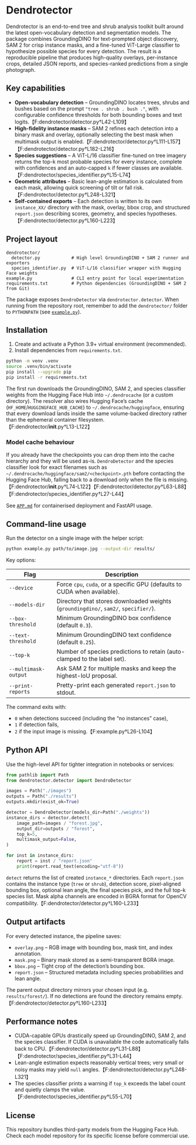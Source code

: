 # Dendrotector

Dendrotector is an end-to-end tree and shrub analysis toolkit built around the
latest open-vocabulary detection and segmentation models. The package combines
GroundingDINO for text-prompted object discovery, SAM 2 for crisp instance
masks, and a fine-tuned ViT-Large classifier to hypothesize possible species
for every detection. The result is a reproducible pipeline that produces
high-quality overlays, per-instance crops, detailed JSON reports, and
species-ranked predictions from a single photograph.

## Key capabilities

- **Open-vocabulary detection** – GroundingDINO locates trees, shrubs and bushes
  based on the prompt `"tree . shrub . bush ."`, with configurable confidence
  thresholds for both bounding boxes and text logits.【F:dendrotector/detector.py†L42-L109】
- **High-fidelity instance masks** – SAM 2 refines each detection into a binary
  mask and overlay, optionally selecting the best mask when multimask output is
  enabled.【F:dendrotector/detector.py†L111-L157】【F:dendrotector/detector.py†L182-L216】
- **Species suggestions** – A ViT-L/16 classifier fine-tuned on tree imagery
  returns the top-k most probable species for every instance, complete with
  confidences and an auto-capped `k` if fewer classes are available.【F:dendrotector/species_identifier.py†L15-L74】
- **Geometric attributes** – Basic lean-angle estimation is calculated from each
  mask, allowing quick screening of tilt or fall risk.【F:dendrotector/detector.py†L248-L321】
- **Self-contained exports** – Each detection is written to its own
  `instance_XX/` directory with the mask, overlay, bbox crop, and structured
  `report.json` describing scores, geometry, and species hypotheses.【F:dendrotector/detector.py†L160-L223】

## Project layout

```
dendrotector/
  detector.py            # High level GroundingDINO + SAM 2 runner and exporters
  species_identifier.py  # ViT-L/16 classifier wrapper with Hugging Face weights
example.py               # CLI entry point for local experimentation
requirements.txt         # Python dependencies (GroundingDINO + SAM 2 from Git)
```

The package exposes `DendroDetector` via `dendrotector.detector`. When running
from the repository root, remember to add the `dendrotector/` folder to
`PYTHONPATH` (see [`example.py`](example.py)).

## Installation

1. Create and activate a Python 3.9+ virtual environment (recommended).
2. Install dependencies from `requirements.txt`.

```bash
python -m venv .venv
source .venv/bin/activate
pip install --upgrade pip
pip install -r requirements.txt
```

The first run downloads the GroundingDINO, SAM 2, and species classifier weights
from the Hugging Face Hub into `~/.dendrocache` (or a custom directory). The
resolver also wires Hugging Face’s cache (`HF_HOME`/`HUGGINGFACE_HUB_CACHE`) to
`~/.dendrocache/huggingface`, ensuring that every download lands inside the same
volume-backed directory rather than the ephemeral container filesystem.【F:dendrotector/__init__.py†L13-L122】

### Model cache behaviour

If you already have the checkpoints you can drop them into the cache hierarchy
and they will be used as-is. `DendroDetector` and the species classifier look
for exact filenames such as
`~/.dendrocache/huggingface/sam2/<checkpoint>.pth` before contacting the Hugging
Face Hub, falling back to a download only when the file is missing.【F:dendrotector/__init__.py†L74-L122】【F:dendrotector/detector.py†L63-L88】【F:dendrotector/species_identifier.py†L27-L44】

See [`APP.md`](APP.md) for containerised deployment and FastAPI usage.

## Command-line usage

Run the detector on a single image with the helper script:

```bash
python example.py path/to/image.jpg --output-dir results/
```

Key options:

| Flag | Description |
| ---- | ----------- |
| `--device` | Force `cpu`, `cuda`, or a specific GPU (defaults to CUDA when available). |
| `--models-dir` | Directory that stores downloaded weights (`groundingdino/`, `sam2/`, `specifier/`). |
| `--box-threshold` | Minimum GroundingDINO box confidence (default `0.3`). |
| `--text-threshold` | Minimum GroundingDINO text confidence (default `0.25`). |
| `--top-k` | Number of species predictions to retain (auto-clamped to the label set). |
| `--multimask-output` | Ask SAM 2 for multiple masks and keep the highest-IoU proposal. |
| `--print-reports` | Pretty-print each generated `report.json` to stdout. |

The command exits with:
- `0` when detections succeed (including the “no instances” case),
- `1` if detection fails,
- `2` if the input image is missing.【F:example.py†L26-L104】

## Python API

Use the high-level API for tighter integration in notebooks or services:

```python
from pathlib import Path
from dendrotector.detector import DendroDetector

images = Path("./images")
outputs = Path("./results")
outputs.mkdir(exist_ok=True)

detector = DendroDetector(models_dir=Path("./weights"))
instance_dirs = detector.detect(
    image_path=images / "forest.jpg",
    output_dir=outputs / "forest",
    top_k=5,
    multimask_output=False,
)

for inst in instance_dirs:
    report = inst / "report.json"
    print(report.read_text(encoding="utf-8"))
```

`detect` returns the list of created `instance_*` directories. Each `report.json`
contains the instance type (`tree` or `shrub`), detection score, pixel-aligned
bounding box, optional lean angle, the final species pick, and the full top-k
species list. Mask alpha channels are encoded in BGRA format for OpenCV
compatibility.【F:dendrotector/detector.py†L160-L233】

## Output artifacts

For every detected instance, the pipeline saves:

- `overlay.png` – RGB image with bounding box, mask tint, and index annotation.
- `mask.png` – Binary mask stored as a semi-transparent BGRA image.
- `bbox.png` – Tight crop of the detection’s bounding box.
- `report.json` – Structured metadata including species probabilities and lean
  angle.

The parent output directory mirrors your chosen input (e.g. `results/forest/`).
If no detections are found the directory remains empty.【F:dendrotector/detector.py†L160-L233】

## Performance notes

- CUDA-capable GPUs drastically speed up GroundingDINO, SAM 2, and the species
  classifier. If CUDA is unavailable the code automatically falls back to CPU.【F:dendrotector/detector.py†L31-L88】【F:dendrotector/species_identifier.py†L31-L44】
- Lean-angle estimation expects reasonably vertical trees; very small or noisy
  masks may yield `null` angles.【F:dendrotector/detector.py†L248-L321】
- The species classifier prints a warning if `top_k` exceeds the label count and
  quietly clamps the value.【F:dendrotector/species_identifier.py†L55-L70】

## License

This repository bundles third-party models from the Hugging Face Hub. Check each
model repository for its specific license before commercial use.
